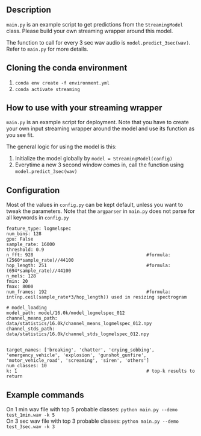 
## Description
`main.py` is an example script to get predictions from the `StreamingModel` class. Please build your own streaming wrapper around this model.

The function to call for every 3 sec wav audio is `model.predict_3sec(wav)`. Refer to `main.py` for more details.


## Cloning the conda environment

1. `conda env create -f environment.yml`
2. `conda activate streaming`

## How to use with your streaming wrapper
`main.py` is an example script for deployment. Note that you have to create your own input streaming wrapper around the model and use its function as you see fit.

The general logic for using the model is this:  

1. Initialize the model globally by `model = StreamingModel(config)`
2. Everytime a new 3 second window comes in, call the function using `model.predict_3sec(wav)`

## Configuration
Most of the values in `config.py` can be kept default, unless you want to tweak the parameters. Note that the `argparser` in `main.py` does not parse for all keywords in `config.py`

```
feature_type: logmelspec
num_bins: 128
gpu: False
sample_rate: 16000
threshold: 0.9
n_fft: 928                                          #formula: (2560*sample_rate)//44100
hop_length: 251                                     #formula: (694*sample_rate)//44100
n_mels: 128
fmin: 20
fmax: 8000
num_frames: 192                                     #formula: int(np.ceil(sample_rate*3/hop_length)) used in resizing spectrogram

# model_loading 
model_path: model/16.0k/model_logmelspec_012
channel_means_path: data/statistics/16.0k/channel_means_logmelspec_012.npy
channel_stds_path: data/statistics/16.0k/channel_stds_logmelspec_012.npy


target_names: ['breaking', 'chatter', 'crying_sobbing', 'emergency_vehicle', 'explosion', 'gunshot_gunfire', 'motor_vehicle_road', 'screaming', 'siren', 'others']
num_classes: 10
k: 1                                                # top-k results to return 
```

## Example commands

On 1 min wav file with top 5 probable classes: `python main.py --demo test_1min.wav -k 5`     
On 3 sec wav file with top 3 probable classes: `python main.py --demo test_3sec.wav -k 3`
